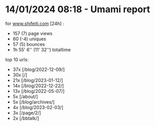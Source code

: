 # 14/01/2024 08:18 - Umami report
for www.shifeiti.com [24h] :

 - 157 (7) page views
 - 60 (-4) uniques
 - 57 (5) bounces
 - 1h 55' 6'' (11' 32'') totaltime


top 10 urls:
 - 37x [/blog/2022-12-09/]
 - 30x [/]
 - 21x [/blog/2023-01-12/]
 - 14x [/blog/2022-12-22/]
 - 13x [/blog/2022-05-07/]
 - 5x [/about/]
 - 5x [/blog/archives/]
 - 4x [/blog/2023-02-03/]
 - 3x [/page/2/]
 - 2x [/bbtalk/]


